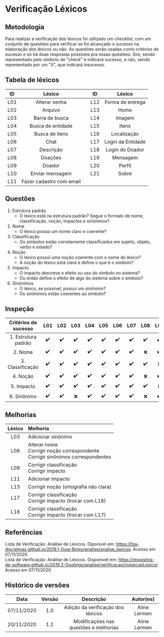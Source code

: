 # Verificação Léxicos

## Metodologia
Para realizar a verificação dos léxicos foi utilizado um *checklist*, com um conjunto de questões para verificar se foi alcançado o sucesso na elaboração dos léxicos ou não. As questões serão usadas como critérios de sucesso e só há duas respostas possíveis pra essas questões: Sim, sendo representado pelo símbolo de "check" e indicará sucesso, e não, sendo representado por um "X", que indicará insucesso.

## Tabela de léxicos

|    ID    | Léxico |     |    ID    | Léxico |  
| :------: | :----: | :-: | :------: | :----: |
| L01 | Alterar senha |  | L12 | Forma de entrega |  
| L02 | Arquivo || L13 | Home |
| L03 | Barra de busca || L14 | Imagem |
| L04 | Busca de entidade || L15 | Itens |
| L05 | Busca de itens || L16 | Localização |
| L06 | Chat || L17 | Login da Entidade |
| L07 | Descrição || L18 | Login do Doador |
| L08 | Doações || L19 | Mensagem |
| L09 | Doador || L20 | Perfil |  
| L10 | Enviar mensagem || L21 | Sobre |  
| L11 | Fazer cadastro com email ||  |  |  


## Questões
1. Estrutura padrão
    * O léxico está na estrutura padrão? Segue o formato de nome, classificação, noção, impactos e sinônimos?
2. Nome
    * O léxico possui um nome claro e coerente?
3. Classificação
    * Os símbolos estão corretamente classificados em sujeito, objeto, verbo e estado?
4. Noção
    * O léxico possui uma noção coerente com o nome do léxico?
    * A noção do léxico está clara e define o que é o símbolo?
5. Impacto
    * O impacto descreve o efeito ou uso do símbolo no sistema?
    * Ou então define o efeito de algo do sistema sobre o símbolo?
6. Sinônimos
    * O léxico, se possível, possui um sinônimo?
    * Os sinônimos estão coerentes ao símbolo?


## Inspeção
| Critérios de sucesso | L01 | L02 | L03 | L04 | L05 | L06 | L07 | L08 | L09 | L10 | L11 | L12 | L13 | L14 | L15 | L16 | L17 | L18 | L19 | L20 | L21 |
| :-------: | :-: | :-: | :-: | :-: | :-: | :-: | :-: | :-: | :-: | :-: | :-: | :-: | :-: | :-: | :-: | :-: | :-: | :-: | :-: | :-: | :-: |
|1. Estrutura padrão|:heavy_check_mark:|:heavy_check_mark:|:heavy_check_mark:|:heavy_check_mark:|:heavy_check_mark:|:heavy_check_mark:|:heavy_check_mark:|:heavy_check_mark:|:heavy_check_mark:|:heavy_check_mark:|:heavy_check_mark:|:heavy_check_mark:|:heavy_check_mark:|:heavy_check_mark:|:heavy_check_mark:|:heavy_check_mark:|:heavy_check_mark:|:heavy_check_mark:|:heavy_check_mark:|:heavy_check_mark:|:heavy_check_mark:|
|2. Nome|:heavy_check_mark:|:heavy_check_mark:|:heavy_check_mark:|:heavy_check_mark:|:heavy_check_mark:|:heavy_check_mark:|:heavy_check_mark:|:x:|:heavy_check_mark:|:heavy_check_mark:|:heavy_check_mark:|:heavy_check_mark:|:heavy_check_mark:|:heavy_check_mark:|:heavy_check_mark:|:heavy_check_mark:|:heavy_check_mark:|:heavy_check_mark:|:heavy_check_mark:|:heavy_check_mark:|:heavy_check_mark:|
|3. Classificação|:heavy_check_mark:|:heavy_check_mark:|:heavy_check_mark:|:heavy_check_mark:|:heavy_check_mark:|:heavy_check_mark:|:heavy_check_mark:|:heavy_check_mark:|:x:|:heavy_check_mark:|:heavy_check_mark:|:heavy_check_mark:|:heavy_check_mark:|:heavy_check_mark:|:heavy_check_mark:|:heavy_check_mark:|:x:|:x:|:heavy_check_mark:|:heavy_check_mark:|:heavy_check_mark:|
|4. Noção|:heavy_check_mark:|:heavy_check_mark:|:heavy_check_mark:|:heavy_check_mark:|:heavy_check_mark:|:heavy_check_mark:|:heavy_check_mark:|:x:|:heavy_check_mark:|:heavy_check_mark:|:heavy_check_mark:|:heavy_check_mark:|:x:|:heavy_check_mark:|:heavy_check_mark:|:heavy_check_mark:|:heavy_check_mark:|:heavy_check_mark:|:heavy_check_mark:|:heavy_check_mark:|:heavy_check_mark:|
|5. Impacto|:heavy_check_mark:|:heavy_check_mark:|:heavy_check_mark:|:heavy_check_mark:|:heavy_check_mark:|:heavy_check_mark:|:heavy_check_mark:|:heavy_check_mark:|:x:|:heavy_check_mark:|:x:|:heavy_check_mark:|:heavy_check_mark:|:heavy_check_mark:|:heavy_check_mark:|:heavy_check_mark:|:x:|:x:|:heavy_check_mark:|:heavy_check_mark:|:heavy_check_mark:|
|6. Sinônimo|:heavy_check_mark:|:heavy_check_mark:|:x:|:heavy_check_mark:|:heavy_check_mark:|:heavy_check_mark:|:heavy_check_mark:|:x:|:heavy_check_mark:|:heavy_check_mark:|:heavy_check_mark:|:heavy_check_mark:|:heavy_check_mark:|:heavy_check_mark:|:heavy_check_mark:|:heavy_check_mark:|:heavy_check_mark:|:heavy_check_mark:|:heavy_check_mark:|:heavy_check_mark:|:heavy_check_mark:|


## Melhorias
| Léxico | Melhoria |
| :----: | :------ |
| L03 | Adicionar sinônimo |
| L08 | Alterar nome <br /> Corrigir noção correspondente  <br /> Corrigir sinônimos correspondentes |
| L09 | Corrigir classificação  <br /> Corrigir impacto |
| L11 | Adicionar impacto|
| L13 | Corrigir noção (ortografia não clara) |
| L17 | Corrigir classificação <br /> Corrigir impacto (trocar com L18)|
| L18 | Corrigir classificação <br /> Corrigir impacto (trocar com L17)|



## Referências

Lista de Verificação: Análise de Léxicos. Diponível em: https://fga-disciplinas.github.io/2019.1-Guia-Bolso/analise/analise_lexicos. Acesso em 07/11/2020.  
Lista de Verificação: Análise de Léxicos. Disponível em: https://requisitos-de-software.github.io/2019.2-Duolingo/analise/verificacao/inspecaoLexico/. Acesso em 07/11/2020.


## Histórico de versões

|    Data    | Versão |           Descrição           |   Autor(es)    |
| :--------: | :----: | :---------------------------: | :------------: |
| 07/11/2020 |  1.0   |     Adição da verificação dos léxicos    |  Aline Lermen  |
| 20/11/2020 |  1.1   |     Modificações nas questões e melhorias    |  Aline Lermen  |
